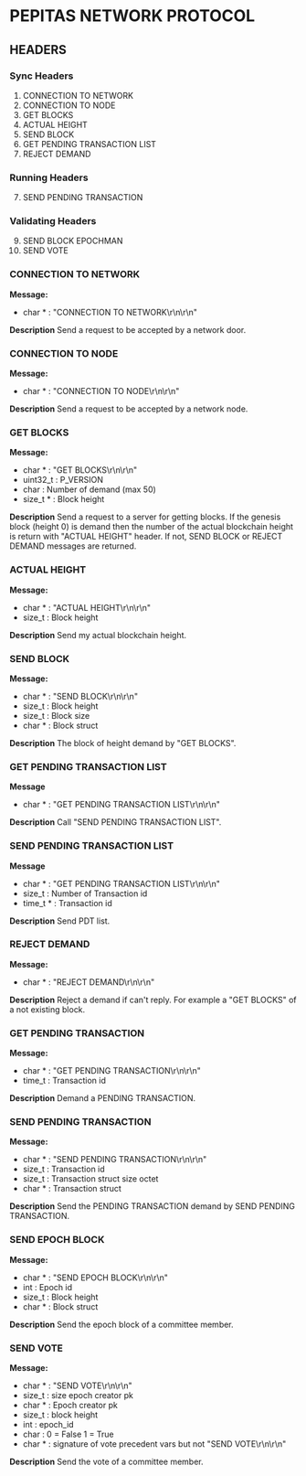# PEPITAS NETWORK PROTOCOL

## HEADERS

### Sync Headers
 1. CONNECTION TO NETWORK
 2. CONNECTION TO NODE
 3. GET BLOCKS
 4. ACTUAL HEIGHT
 5. SEND BLOCK
 6. GET PENDING TRANSACTION LIST
 7. REJECT DEMAND
### Running Headers
 7. SEND PENDING TRANSACTION
### Validating Headers
 9. SEND BLOCK EPOCHMAN
 10. SEND VOTE 

### CONNECTION TO NETWORK
**Message:**
- char * : "CONNECTION TO NETWORK\r\n\r\n"

**Description**
Send a request to be accepted by a network door.

### CONNECTION TO NODE
**Message:**
- char * : "CONNECTION TO NODE\r\n\r\n"

**Description**
Send a request to be accepted by a network node.
### GET BLOCKS
**Message:**
- char * : "GET BLOCKS\r\n\r\n"
- uint32_t : P_VERSION
- char : Number of demand (max 50)
- size_t * : Block height

**Description**
Send a request to a server for getting blocks. If the genesis block (height 0) is demand then the number of the actual blockchain height is return with "ACTUAL HEIGHT" header. If not, SEND BLOCK or REJECT DEMAND messages are returned.
### ACTUAL HEIGHT
**Message:**
- char * : "ACTUAL HEIGHT\r\n\r\n"
- size_t : Block height

**Description**
Send my actual blockchain height.
### SEND BLOCK
**Message:**
- char * : "SEND BLOCK\r\n\r\n"
- size_t : Block height
- size_t : Block size
- char * : Block struct

**Description**
The block of height demand by "GET BLOCKS".
### GET PENDING TRANSACTION LIST
**Message**
- char * : "GET PENDING TRANSACTION LIST\r\n\r\n"

**Description**
Call "SEND PENDING TRANSACTION LIST".
### SEND PENDING TRANSACTION LIST
**Message**
- char * : "GET PENDING TRANSACTION LIST\r\n\r\n"
- size_t : Number of Transaction id
- time_t * : Transaction id

**Description**
Send PDT list.
### REJECT DEMAND
**Message:**
- char * : "REJECT DEMAND\r\n\r\n"

**Description**
Reject a demand if can't reply. For example a "GET BLOCKS" of a not existing block.

### GET PENDING TRANSACTION
**Message:**
- char * : "GET PENDING TRANSACTION\r\n\r\n"
- time_t : Transaction id

**Description**
Demand a PENDING TRANSACTION.
### SEND PENDING TRANSACTION
**Message:**
- char * : "SEND PENDING TRANSACTION\r\n\r\n"
- size_t : Transaction id
- size_t : Transaction struct size octet
- char * : Transaction struct

**Description**
Send the PENDING TRANSACTION demand by SEND PENDING TRANSACTION.
### SEND EPOCH BLOCK
**Message:**
- char * : "SEND EPOCH BLOCK\r\n\r\n"
- int    : Epoch id
- size_t : Block height
- char * : Block struct

**Description**
Send the epoch block of a committee member.

### SEND VOTE
**Message:**

- char * : "SEND VOTE\r\n\r\n"
- size_t : size epoch creator pk
- char * : Epoch creator pk
- size_t : block height
- int  : epoch_id
- char : 0 = False 1 = True 
- char * : signature of vote precedent vars but not "SEND VOTE\r\n\r\n"

**Description**
Send the vote of a committee member.